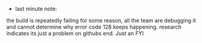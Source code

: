 - last minute note:

the build is repeatedly failing for some reason, all the team are debugging it and cannot determine why error code 128 keeps happening. research indicates its just a problem on githubs end. Just an FYI
